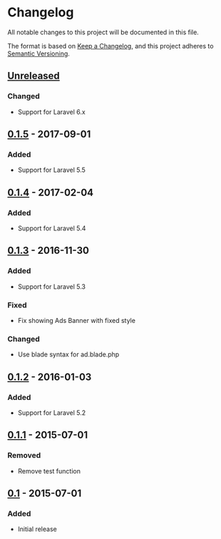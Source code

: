 # Changelog
All notable changes to this project will be documented in this file.

The format is based on [Keep a Changelog](https://keepachangelog.com/en/1.0.0/),
and this project adheres to [Semantic Versioning](https://semver.org/spec/v2.0.0.html).

## [Unreleased]
### Changed
- Support for Laravel 6.x

## [0.1.5] - 2017-09-01
### Added
- Support for Laravel 5.5

## [0.1.4] - 2017-02-04
### Added
- Support for Laravel 5.4

## [0.1.3] - 2016-11-30
### Added
- Support for Laravel 5.3

### Fixed
- Fix showing Ads Banner with fixed style

### Changed
- Use blade syntax for ad.blade.php

## [0.1.2] - 2016-01-03
### Added
- Support for Laravel 5.2

## [0.1.1] - 2015-07-01
### Removed
- Remove test function

## [0.1] - 2015-07-01
### Added
- Initial release

[Unreleased]: https://github.com/crypto-technology/laravel-adsense/compare/v0.1.5...HEAD
[0.1.5]: https://github.com/crypto-technology/laravel-adsense/compare/v0.1.4...v0.1.5
[0.1.4]: https://github.com/crypto-technology/laravel-adsense/compare/v0.1.3...v0.1.4
[0.1.3]: https://github.com/crypto-technology/laravel-adsense/compare/v0.1.2...v0.1.3
[0.1.2]: https://github.com/crypto-technology/laravel-adsense/compare/v0.1.1...v0.1.2
[0.1.1]: https://github.com/crypto-technology/laravel-adsense/compare/v0.1...v0.1.1
[0.1]: https://github.com/crypto-technology/laravel-adsense/releases/tag/v0.1
